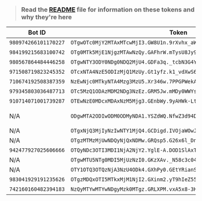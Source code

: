 >### Read the [README](https://github.com/SammyWhamy/invalidate-tokens/blob/main/README.md) file for information on these tokens and why they're here

|Bot ID|Token|Date|Link
|--------|-----|-------|----
|`980974266101170227`|`OTgwOTc0MjY2MTAxMTcwMjI3.GW8U1n.9rXvhx_aWSjnnUmU2INm6w12inJR1jYaZ2rWJE`|10/06/2022|[link](https://replit.com/@BlxzeRBLX/Nuker#main.py)
|`984199215683100742`|`OTg0MTk5MjE1NjgzMTAwNzQy.GAFhrW.mTysU8Jy9loXSOAeYzQ5L7CE9iXgN7ZUD37nso`|10/06/2022|[link](https://replit.com/@templatesforyou/discordjs-bot?v=1#index.js)
|`980567864484446258`|`OTgwNTY3ODY0NDg0NDQ2MjU4.GDFa3q._tcbN3G4YoUwimWsEpfYt2uelQp8gDKW4Gnzcw`|10/06/2022|[link](https://replit.com/@999jaradwrld1/BotDashpro?v=1#index.js)
|`971508719823245352`|`OTcxNTA4NzE5ODIzMjQ1MzUy.Gt1yfz.k1_vdXwS6ZElwwPXRAO_fshNHMLEt_l8Iiz1ik`|10/06/2022|[link](https://replit.com/@999jaradwrld1/multi-purpose-bot?v=1#config.js)
|`710674192508387359`|`NzEwNjc0MTkyNTA4Mzg3MzU5.Xr346w.7PPGPWekA9Kq7b532X3Fn9J5gZQ`           |10/06/2022|[link](https://replit.com/@HatsuneMiku8/Discord-MusicBot?v=1#botconfig.js)
|`979345803036487713`|`OTc5MzQ1ODAzMDM2NDg3NzEz.GRM5Jw.mMDy0WWYsD6Rb5VXy7h2jWWIiPTunn1g_vNAOs`|10/06/2022|[link](https://replit.com/@DGOP123/DG-MUSIC-1?v=1#config.json)
|`910714071001739287`|`OTEwNzE0MDcxMDAxNzM5Mjg3.GEnbWy.9yAHWk-LtFc5h1f5_dQqorVSkGX3z9RhLlVO9A`|10/06/2022|[link](https://replit.com/@SubhanshuKumar2/Bot-with-Advanced-Dashboard#config.json)
|N/A                 |`ODgwMTA2ODIwODM0ODMyNDA1.YSZdWQ.NfwZ3d94D80AKG-Zfxb8gt_1nvI           `|10/06/2022|Removed 👍
|N/A                 |`OTgxNjQ3MjIyNzIwNTY1MjQ4.GCDigd.IVOjaWOwJCwdkBHk7xKi8cfORIVF9iyNyv1RFU`|10/06/2022|[link](https://replit.com/@Raindominguez/lucie?v=1#config/config.json)
|N/A                 |`OTgzMTMzMjUwNDQyNjQxNDMw.GRQsp5.G26x6l_Dn5RqpU8ocH0JiOd0sffT_X2lBBlw04`|10/06/2022|[link](https://replit.com/@LixLix2/Saturn-bot?v=1#config.json)
|`942477927025606666`|`OTQyNDc3OTI3MDI1NjA2NjY2.YglE-A.DOD1SlAxTa5MtftzuqKdO2jZSjg`           |10/06/2022|[link](https://replit.com/@The-real-Purple/Brotherhood-of-Steel?v=1#config.json)
|N/A                 |`OTgwMTU5NTg0MDI5MjUzNzI0.GKzXAv._N58c3c04xx3Z7TtSwMyAixm_kTnluyyritc8Q`|10/06/2022|[link](https://replit.com/@aabdllhlSlHy)
|N/A                 |`OTY1OTQ3OTQzNjA3NzU4ODk4.GXhPy0.GEtYRianS9jVnqUqyFDvQNbUh3aak_45wKkwXY`|10/06/2022|[link](https://replit.com/@ngyanng/disckk#config.json)
|`983041929191235626`|`OTgzMDQxOTI5MTkxMjM1NjI2.GXinm2.yT9hIeZ55x_z071nZN_1bRm7qjCz-gWdZH3EN8`|10/06/2022|N/A
|`742160160482394183`|`NzQyMTYwMTYwNDgyMzk0MTgz.GRLXPM.vxA5x8-3HKSzHpAlmzQopDFHr53q-JRNYPTMAI`|10/06/2022|[link](https://replit.com/@AghaMeti/MrPazoki#config/bot.js)
